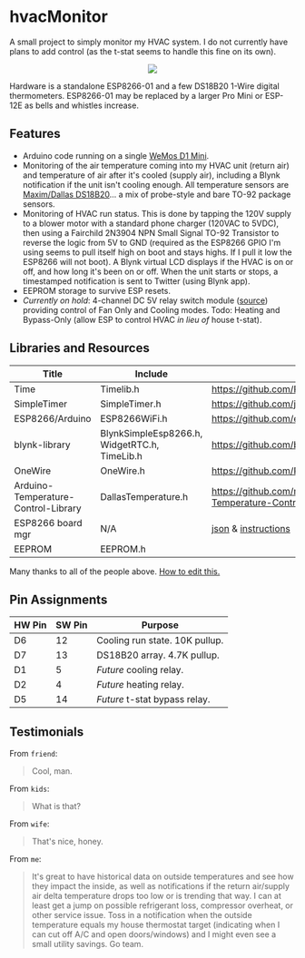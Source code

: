 # hvacMonitor
A small project to simply monitor my HVAC system. I do not currently have plans to add control (as the t-stat seems to handle this fine on its own).<br>
<p align="center"><img src="http://i.imgur.com/FeLw6KQ.png"/></p>
Hardware is a standalone ESP8266-01 and a few DS18B20 1-Wire digital thermometers. ESP8266-01 may be replaced by a larger Pro Mini or ESP-12E as bells and whistles increase.

## Features
 * Arduino code running on a single [WeMos D1 Mini](http://www.wemos.cc/Products/d1_mini.html).
 * Monitoring of the air temperature coming into my HVAC unit (return air) and temperature of air after it's cooled (supply air), including a Blynk notification if the unit isn't cooling enough. All temperature sensors are <a href="https://datasheets.maximintegrated.com/en/ds/DS18B20.pdf">Maxim/Dallas DS18B20</a>... a mix of probe-style and bare TO-92 package sensors.
 * Monitoring of HVAC run status. This is done by tapping the 120V supply to a blower motor with a standard phone charger (120VAC to 5VDC), then using a Fairchild 2N3904 NPN Small Signal TO-92 Transistor to reverse the logic from 5V to GND (required as the ESP8266 GPIO I'm using seems to pull itself high on boot and stays highs. If I pull it low the ESP8266 will not boot). A Blynk virtual LCD displays if the HVAC is on or off, and how long it's been on or off. When the unit starts or stops, a timestamped notification is sent to Twitter (using Blynk app).
 * EEPROM storage to survive ESP resets.
 * *Currently on hold*: 4-channel DC 5V relay switch module (<a href="http://www.ebay.com/itm/321869298037">source</a>) providing control of Fan Only and Cooling modes. Todo: Heating and Bypass-Only (allow ESP to control HVAC *in lieu of* house t-stat).

## Libraries and Resources

Title | Include | Link 
------|---------|------
Time | Timelib.h | https://github.com/PaulStoffregen/Time
SimpleTimer | SimpleTimer.h | https://github.com/jfturcot/SimpleTimer
ESP8266/Arduino | ESP8266WiFi.h | https://github.com/esp8266/Arduino
blynk-library | BlynkSimpleEsp8266.h, WidgetRTC.h, TimeLib.h | https://github.com/blynkkk/blynk-library
OneWire | OneWire.h | https://github.com/PaulStoffregen/OneWire
Arduino-Temperature-Control-Library | DallasTemperature.h | https://github.com/milesburton/Arduino-Temperature-Control-Library
ESP8266 board mgr | N/A | [json](http://arduino.esp8266.com/stable/package_esp8266com_index.json) & [instructions](https://github.com/esp8266/Arduino#installing-with-boards-manager)
EEPROM | EEPROM.h |

Many thanks to all of the people above. [How to edit this.](https://guides.github.com/features/mastering-markdown/)

## Pin Assignments
HW Pin | SW Pin | Purpose 
------|------|------
D6 | 12 | Cooling run state. 10K pullup.
D7 | 13 | DS18B20 array. 4.7K pullup.
D1 | 5  | *Future* cooling relay.
D2 | 4  | *Future* heating relay.
D5 | 14  | *Future* t-stat bypass relay.

## Testimonials
From `friend`:
> Cool, man.

From `kids`:
> What is that?

From `wife`:
> That's nice, honey.

From `me`:
> It's great to have historical data on outside temperatures and see how they impact the inside, as well as notifications if the return air/supply air delta temperature drops too low or is trending that way. I can at least get a jump on possible refrigerant loss, compressor overheat, or other service issue. Toss in a notification when the outside temperature equals my house thermostat target (indicating when I can cut off A/C and open doors/windows) and I might even see a small utility savings. Go team.
